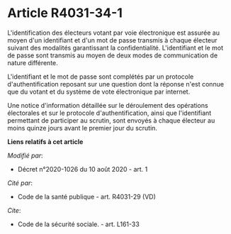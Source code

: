 # Article R4031-34-1

L'identification des électeurs votant par voie électronique est assurée au moyen d'un identifiant et d'un mot de passe
transmis à chaque électeur suivant des modalités garantissant la confidentialité. L'identifiant et le mot de passe sont
transmis au moyen de deux modes de communication de nature différente.

L'identifiant et le mot de passe sont complétés par un protocole d'authentification reposant sur une question dont la réponse
n'est connue que du votant et du système de vote électronique par internet.

Une notice d'information détaillée sur le déroulement des opérations électorales et sur le protocole d'authentification,
ainsi que l'identifiant permettant de participer au scrutin, sont envoyés à chaque électeur au moins quinze jours avant le
premier jour du scrutin.

**Liens relatifs à cet article**

_Modifié par_:

  - Décret n°2020-1026 du 10 août 2020 - art. 1

_Cité par_:

  - Code de la santé publique - art. R4031-29 (VD)

_Cite_:

  - Code de la sécurité sociale. - art. L161-33
